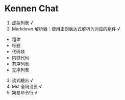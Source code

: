 # Kennen Chat

1. 虚拟列表 √
2. Markdown 解析器：使用正则表达式解析为对应的组件 √
  - 粗体
  - 标题
  - 代码块
  - 内联代码
  - 有序列表
  - 无序列表
3. 流式输出 √
4. Mst 全局设置 √
5. 简易命令行 √